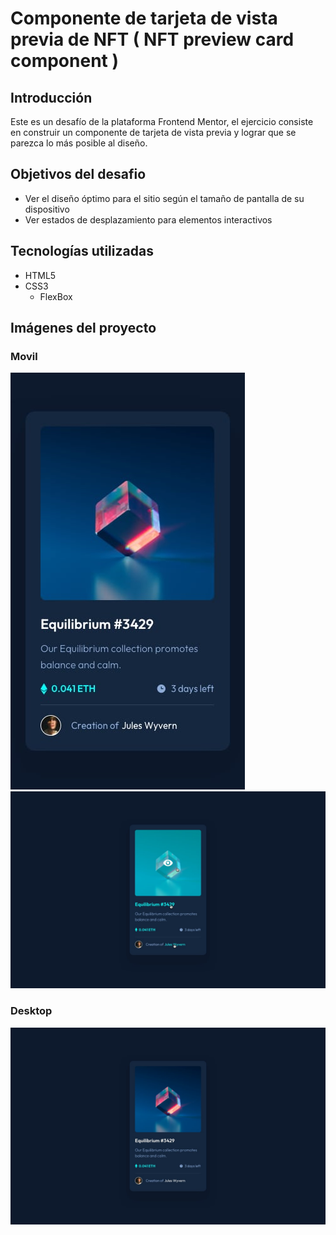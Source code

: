 # Componente de tarjeta de vista previa de NFT ( NFT preview card component )


## Introducción
Este es un desafío de la plataforma Frontend Mentor, el ejercicio consiste en construir un componente de tarjeta de vista previa y lograr que se parezca lo más posible al diseño.

## Objetivos del desafio

- Ver el diseño óptimo para el sitio según el tamaño de pantalla de su dispositivo
- Ver estados de desplazamiento para elementos interactivos

## Tecnologías utilizadas
- HTML5
- CSS3
	- FlexBox


## Imágenes del proyecto

### Movil
![](./design/mobile-design.jpg)
![](./design/active-states.jpg)

### Desktop
![](./design/desktop-design.jpg)